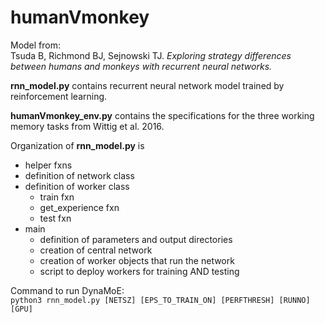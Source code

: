 # humanVmonkey

Model from:  
Tsuda B, Richmond BJ, Sejnowski TJ. *Exploring strategy differences between humans and monkeys with recurrent neural networks.*

**rnn_model.py** contains recurrent neural network model trained by reinforcement learning.  

**humanVmonkey_env.py** contains the specifications for the three working memory tasks from Wittig et al. 2016.

Organization of **rnn_model.py** is
  - helper fxns
  - definition of network class
  - definition of worker class
      - train fxn
      - get_experience fxn
      - test fxn
  - main
      - definition of parameters and output directories
      - creation of central network
      - creation of worker objects that run the network
      - script to deploy workers for training AND testing

Command to run DynaMoE:  
`python3 rnn_model.py [NETSZ] [EPS_TO_TRAIN_ON] [PERFTHRESH] [RUNNO] [GPU]`

